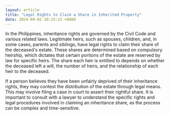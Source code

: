 ```yaml
---
layout: article
title: "Legal Rights to Claim a Share in Inherited Property"
date: 2024-09-02 10:15:13 +0800
---
```


<p>In the Philippines, inheritance rights are governed by the Civil Code and various related laws. Legitimate heirs, such as spouses, children, and, in some cases, parents and siblings, have legal rights to claim their share of the deceased's estate. These shares are determined based on compulsory heirship, which dictates that certain portions of the estate are reserved by law for specific heirs. The share each heir is entitled to depends on whether the deceased left a will, the number of heirs, and the relationship of each heir to the deceased.</p><p>If a person believes they have been unfairly deprived of their inheritance rights, they may contest the distribution of the estate through legal means. This may involve filing a case in court to assert their rightful share. It is important to consult with a lawyer to understand the specific rights and legal procedures involved in claiming an inheritance share, as the process can be complex and time-sensitive.</p>